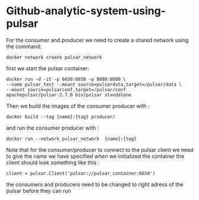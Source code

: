 # Github-analytic-system-using-pulsar

For the consumer and producer we need to create a shared network using the command:

    docker network create pulsar_network
    
first we start the pulsar container:

    docker run -d -it -p 6650:6650 -p 8080:8080 \
    --name pulsar_test --mount source=pulsardata,target=/pulsar/data \
    --mount source=pulsarconf,target=/pulsar/conf apachepulsar/pulsar:2.7.0 bin/pulsar standalone 

Then we build the images of the consumer producer with :

    docker build --tag {name}:{tag} producer/

and run the consumer producer with :

    docker run --network pulsar_network  {name}:{tag}

Note that for the consumer/producer to connect to the pulsar client we need to give the name we have specified when we initialized the container
the client should look something like this :

    client = pulsar.Client('pulsar://pulsar_container:6650')



the consumers and producers need to be changed to right adress of the pulsar before they can run 



